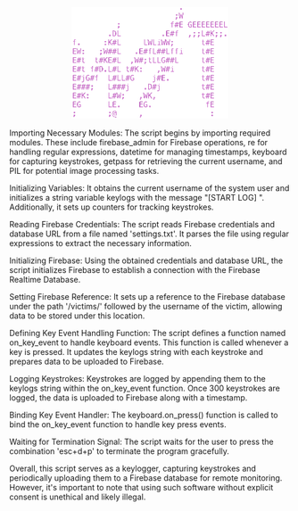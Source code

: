 <p align="center"><img src="https://github.com/Liammkr/WSTMAIL/blob/main/WSTLOGO.png?raw=true"height="200"></p>
Importing Necessary Modules: The script begins by importing required modules. These include firebase_admin for Firebase operations, re for handling regular expressions, datetime for managing timestamps, keyboard for capturing keystrokes, getpass for retrieving the current username, and PIL for potential image processing tasks.

Initializing Variables: It obtains the current username of the system user and initializes a string variable keylogs with the message "[START LOG] ". Additionally, it sets up counters for tracking keystrokes.

Reading Firebase Credentials: The script reads Firebase credentials and database URL from a file named 'settings.txt'. It parses the file using regular expressions to extract the necessary information.

Initializing Firebase: Using the obtained credentials and database URL, the script initializes Firebase to establish a connection with the Firebase Realtime Database.

Setting Firebase Reference: It sets up a reference to the Firebase database under the path '/victims/' followed by the username of the victim, allowing data to be stored under this location.

Defining Key Event Handling Function: The script defines a function named on_key_event to handle keyboard events. This function is called whenever a key is pressed. It updates the keylogs string with each keystroke and prepares data to be uploaded to Firebase.

Logging Keystrokes: Keystrokes are logged by appending them to the keylogs string within the on_key_event function. Once 300 keystrokes are logged, the data is uploaded to Firebase along with a timestamp.

Binding Key Event Handler: The keyboard.on_press() function is called to bind the on_key_event function to handle key press events.

Waiting for Termination Signal: The script waits for the user to press the combination 'esc+d+p' to terminate the program gracefully.

Overall, this script serves as a keylogger, capturing keystrokes and periodically uploading them to a Firebase database for remote monitoring. However, it's important to note that using such software without explicit consent is unethical and likely illegal.
